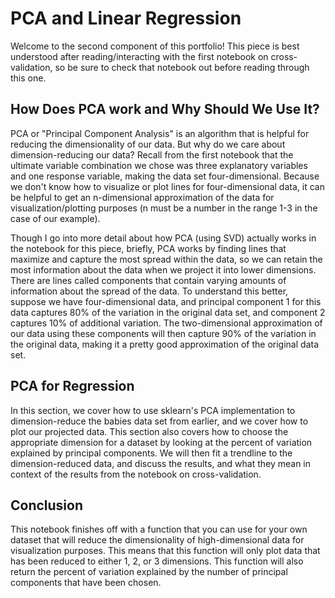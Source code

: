 # PCA and Linear Regression

Welcome to the second component of this portfolio! This piece is best understood after reading/interacting with the first notebook on cross-validation, so be sure to check that notebook out before reading through this one.

## How Does PCA work and Why Should We Use It?

PCA or "Principal Component Analysis" is an algorithm that is helpful for reducing the dimensionality of our data. But why do we care about dimension-reducing our data? Recall from the first notebook that the ultimate variable combination we chose was three explanatory variables and one response variable, making the data set four-dimensional. Because we don't know how to visualize or plot lines for four-dimensional data, it can be helpful to get an n-dimensional approximation of the data for visualization/plotting purposes (n must be a number in the range 1-3 in the case of our example). 

Though I go into more detail about how PCA (using SVD) actually works in the notebook for this piece, briefly, PCA works by finding lines that maximize and capture the most spread within the data, so we can retain the most information about the data when we project it into lower dimensions. There are lines called components that contain varying amounts of information about the spread of the data. To understand this better, suppose we have four-dimensional data, and principal component 1 for this data captures 80% of the variation in the original data set, and component 2 captures 10% of additional variation. The two-dimensional approximation of our data using these components will then capture 90% of the variation in the original data, making it a pretty good approximation of the original data set.


## PCA for Regression

In this section, we cover how to use sklearn's PCA implementation to dimension-reduce the babies data set from earlier, and we cover how to plot our projected data. This section also covers how to choose the appropriate dimension for a dataset by looking at the percent of variation explained by principal components. We will then fit a trendline to the dimension-reduced data, and discuss the results, and what they mean in context of the results from the notebook on cross-validation.

## Conclusion

This notebook finishes off with a function that you can use for your own dataset that will reduce the dimensionality of high-dimensional data for visualization purposes. This means that this function will only plot data that has been reduced to either 1, 2, or 3 dimensions. This function will also return the percent of variation explained by the number of principal components that have been chosen.
